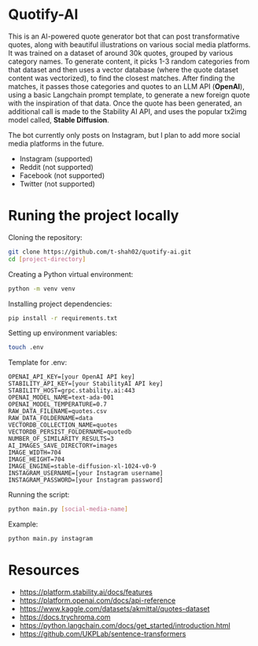 # Quotify-AI
This is an AI-powered quote generator bot that can post transformative quotes, along with beautiful illustrations on various social media platforms. It was trained on a dataset of around 30k quotes, grouped by various category names. To generate content, it picks 1-3 random categories from that dataset and then uses a vector database (where the quote dataset content was vectorized), to find the closest matches. After finding the matches, it passes those categories and quotes to an LLM API (**OpenAI**), using a basic Langchain prompt template, to generate a new foreign quote with the inspiration of that data. Once the quote has been generated, an additional call is made to the Stability AI API, and uses the popular tx2img model called, **Stable Diffusion**. 

The bot currently only posts on Instagram, but I plan to add more social media platforms in the future.
- Instagram (supported)
- Reddit (not supported)
- Facebook (not supported)
- Twitter (not supported)

# Runing the project locally
Cloning the repository:
```bash
git clone https://github.com/t-shah02/quotify-ai.git
cd [project-directory]
```
Creating a Python virtual environment:
```bash
python -m venv venv
```
Installing project dependencies:
```bash
pip install -r requirements.txt
```
Setting up environment variables:
```bash
touch .env
```
Template for .env:
```
OPENAI_API_KEY=[your OpenAI API key]
STABILITY_API_KEY=[your StabilityAI API key]
STABILITY_HOST=grpc.stability.ai:443
OPENAI_MODEL_NAME=text-ada-001	
OPENAI_MODEL_TEMPERATURE=0.7
RAW_DATA_FILENAME=quotes.csv
RAW_DATA_FOLDERNAME=data
VECTORDB_COLLECTION_NAME=quotes
VECTORDB_PERSIST_FOLDERNAME=quotedb
NUMBER_OF_SIMILARITY_RESULTS=3
AI_IMAGES_SAVE_DIRECTORY=images
IMAGE_WIDTH=704
IMAGE_HEIGHT=704
IMAGE_ENGINE=stable-diffusion-xl-1024-v0-9
INSTAGRAM_USERNAME=[your Instagram username]
INSTAGRAM_PASSWORD=[your Instagram password]
```

Running the script:
```bash
python main.py [social-media-name]
```
Example:
```bash
python main.py instagram
```

# Resources
- https://platform.stability.ai/docs/features
- https://platform.openai.com/docs/api-reference
- https://www.kaggle.com/datasets/akmittal/quotes-dataset
- https://docs.trychroma.com
- https://python.langchain.com/docs/get_started/introduction.html
- https://github.com/UKPLab/sentence-transformers

